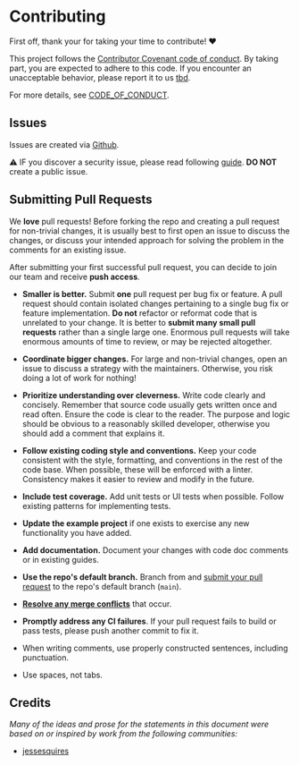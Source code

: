 # Contributing

First off, thank your for taking your time to contribute! :heart:

This project follows the [Contributor Covenant code of conduct](https://www.contributor-covenant.org/).
By taking part, you are expected to adhere to this code. If you encounter
an unacceptable behavior, please report it to us
[tbd](mailto:tbd).

For more details, see [CODE_OF_CONDUCT](CODE_OF_CONDUCT.md).

## Issues

Issues are created via [Github](https://github.com/Marcel2603/ldap-password-change/issues/new).

:warning: IF you discover a security issue, please read
following [guide](SECURITY.md). **DO NOT** create a public
issue.

## Submitting Pull Requests

We **love** pull requests! Before forking the repo and
creating a pull request for non-trivial changes, it
is usually best to first open an issue to discuss the
changes, or discuss your intended approach for solving the
problem in the comments for an existing issue.

After submitting your first successful pull request, you can
decide to join our team and receive **push access**.

- **Smaller is better.** Submit **one** pull request per bug fix or feature. A pull request should contain isolated
  changes pertaining to a single bug fix or feature implementation. **Do not** refactor or reformat code that is
  unrelated to your change. It is better to **submit many small pull requests** rather than a single large one. Enormous
  pull requests will take enormous amounts of time to review, or may be rejected altogether.

- **Coordinate bigger changes.** For large and non-trivial changes, open an issue to discuss a strategy with the
  maintainers. Otherwise, you risk doing a lot of work for nothing!

- **Prioritize understanding over cleverness.** Write code clearly and concisely. Remember that source code usually gets
  written once and read often. Ensure the code is clear to the reader. The purpose and logic should be obvious to a
  reasonably skilled developer, otherwise you should add a comment that explains it.

- **Follow existing coding style and conventions.** Keep your code consistent with the style, formatting, and
  conventions in the rest of the code base. When possible, these will be enforced with a linter. Consistency makes it
  easier to review and modify in the future.

- **Include test coverage.** Add unit tests or UI tests when possible. Follow existing patterns for implementing tests.

- **Update the example project** if one exists to exercise any new functionality you have added.

- **Add documentation.** Document your changes with code doc comments or in existing guides.

- **Use the repo's default branch.** Branch from
  and [submit your pull request](https://help.github.com/en/github/collaborating-with-issues-and-pull-requests/creating-a-pull-request-from-a-fork)
  to the repo's default branch (`main`).
<!-- markdownlint-disable MD013 -->
- **[Resolve any merge conflicts](https://help.github.com/en/github/collaborating-with-issues-and-pull-requests/resolving-a-merge-conflict-on-github)** that occur.

- **Promptly address any CI failures**. If your pull request fails to build or pass tests, please push another commit to
  fix it.

- When writing comments, use properly constructed sentences, including punctuation.

- Use spaces, not tabs.

## Credits

*Many of the ideas and prose for the statements in this document were based on or inspired by work from the following
communities:*

- [jessesquires](https://github.com/jessesquires/.github/blob/main/CONTRIBUTING.md#repeat-submitting-pull-requests)
